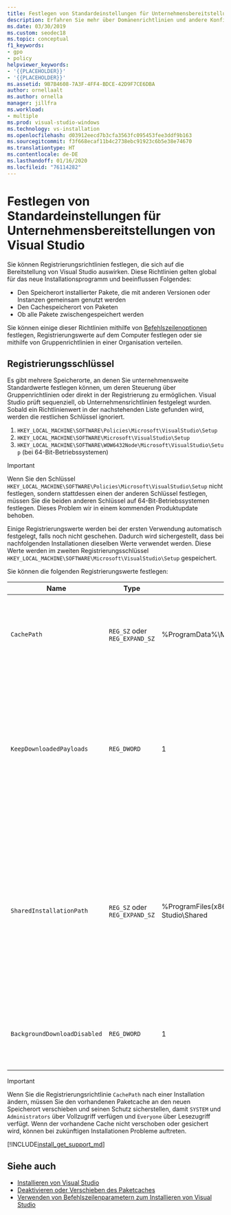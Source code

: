 ```yaml
---
title: Festlegen von Standardeinstellungen für Unternehmensbereitstellungen
description: Erfahren Sie mehr über Domänenrichtlinien und andere Konfigurationsvorgänge für die Unternehmensbereitstellungen von Visual Studio.
ms.date: 03/30/2019
ms.custom: seodec18
ms.topic: conceptual
f1_keywords:
- gpo
- policy
helpviewer_keywords:
- '{{PLACEHOLDER}}'
- '{{PLACEHOLDER}}'
ms.assetid: 9B7B4608-7A3F-4FF4-BDCE-42D9F7CE6DBA
author: ornellaalt
ms.author: ornella
manager: jillfra
ms.workload:
- multiple
ms.prod: visual-studio-windows
ms.technology: vs-installation
ms.openlocfilehash: d03912eecd7b3cfa3563fc095453fee3ddf9b163
ms.sourcegitcommit: f3f668ecaf11b4c2738ebc91923c6b5e38e74670
ms.translationtype: HT
ms.contentlocale: de-DE
ms.lasthandoff: 01/16/2020
ms.locfileid: "76114282"
---
```

# <a name="set-defaults-for-enterprise-deployments-of-visual-studio"></a>Festlegen von Standardeinstellungen für Unternehmensbereitstellungen von Visual Studio

Sie können Registrierungsrichtlinien festlegen, die sich auf die Bereitstellung von Visual Studio auswirken. Diese Richtlinien gelten global für das neue Installationsprogramm und beeinflussen Folgendes:

- Den Speicherort installierter Pakete, die mit anderen Versionen oder Instanzen gemeinsam genutzt werden
- Den Cachespeicherort von Paketen
- Ob alle Pakete zwischengespeichert werden

Sie können einige dieser Richtlinien mithilfe von [Befehlszeilenoptionen](use-command-line-parameters-to-install-visual-studio.md) festlegen, Registrierungswerte auf dem Computer festlegen oder sie mithilfe von Gruppenrichtlinien in einer Organisation verteilen.

## <a name="registry-keys"></a>Registrierungsschlüssel

Es gibt mehrere Speicherorte, an denen Sie unternehmensweite Standardwerte festlegen können, um deren Steuerung über Gruppenrichtlinien oder direkt in der Registrierung zu ermöglichen. Visual Studio prüft sequenziell, ob Unternehmensrichtlinien festgelegt wurden. Sobald ein Richtlinienwert in der nachstehenden Liste gefunden wird, werden die restlichen Schlüssel ignoriert.

1. `HKEY_LOCAL_MACHINE\SOFTWARE\Policies\Microsoft\VisualStudio\Setup`
2. `HKEY_LOCAL_MACHINE\SOFTWARE\Microsoft\VisualStudio\Setup`
3. `HKEY_LOCAL_MACHINE\SOFTWARE\WOW6432Node\Microsoft\VisualStudio\Setup` (bei 64-Bit-Betriebssystemen)

> [!IMPORTANT]
> Wenn Sie den Schlüssel `HKEY_LOCAL_MACHINE\SOFTWARE\Policies\Microsoft\VisualStudio\Setup` nicht festlegen, sondern stattdessen einen der anderen Schlüssel festlegen, müssen Sie die beiden anderen Schlüssel auf 64-Bit-Betriebssystemen festlegen. Dieses Problem wir in einem kommenden Produktupdate behoben.

Einige Registrierungswerte werden bei der ersten Verwendung automatisch festgelegt, falls noch nicht geschehen. Dadurch wird sichergestellt, dass bei nachfolgenden Installationen dieselben Werte verwendet werden. Diese Werte werden im zweiten Registrierungsschlüssel `HKEY_LOCAL_MACHINE\SOFTWARE\Microsoft\VisualStudio\Setup` gespeichert.

Sie können die folgenden Registrierungswerte festlegen:

| **Name** | **Type** | **Default** | **Beschreibung** |
| -------- | -------- | ----------- | --------------- |
| `CachePath` | `REG_SZ` oder `REG_EXPAND_SZ` | %ProgramData%\Microsoft\VisualStudio\Packages | Das Verzeichnis, in dem Paketmanifeste und optional Nutzlasten gespeichert werden. Weitere Informationen finden Sie unter [Deaktivieren oder Verschieben des Paketcaches](disable-or-move-the-package-cache.md). |
| `KeepDownloadedPayloads` | `REG_DWORD` | 1 | Behalten Sie Paketnutzlasten bei, auch nachdem diese installiert wurden. Sie können den Wert jederzeit ändern. Durch Deaktivieren der Richtlinie werden alle zwischengespeicherten Paketnutzlasten für die Instanz entfernt, die Sie reparieren oder ändern. Weitere Informationen finden Sie unter [Deaktivieren oder Verschieben des Paketcaches](disable-or-move-the-package-cache.md). |
| `SharedInstallationPath` | `REG_SZ` oder `REG_EXPAND_SZ` | %ProgramFiles(x86)%\Microsoft Visual Studio\Shared | Das Verzeichnis, in dem einige Pakete installiert werden, die von Versionen oder Instanzen von Visual Studio gemeinsam genutzt werden. Sie können den Wert jederzeit ändern, jedoch wirkt sich das nur auf zukünftige Installationen aus. Produkte, die bereits am alten Speicherort installiert sind, dürfen nicht verschoben werden, da sie möglicherweise nicht mehr ordnungsgemäß funktionieren. |
| `BackgroundDownloadDisabled` |`REG_DWORD` | 1 | Verhindern, dass Setup Updates für alle installierten Visual Studio-Produkte automatisch herunterlädt. Sie können den Wert jederzeit ändern. |

> [!IMPORTANT]
> Wenn Sie die Registrierungsrichtlinie `CachePath` nach einer Installation ändern, müssen Sie den vorhandenen Paketcache an den neuen Speicherort verschieben und seinen Schutz sicherstellen, damit `SYSTEM` und `Administrators` über Vollzugriff verfügen und `Everyone` über Lesezugriff verfügt.
> Wenn der vorhandene Cache nicht verschoben oder gesichert wird, können bei zukünftigen Installationen Probleme auftreten.

[!INCLUDE[install_get_support_md](includes/install_get_support_md.md)]

## <a name="see-also"></a>Siehe auch

- [Installieren von Visual Studio](install-visual-studio.md)
- [Deaktivieren oder Verschieben des Paketcaches](disable-or-move-the-package-cache.md)
- [Verwenden von Befehlszeilenparametern zum Installieren von Visual Studio](use-command-line-parameters-to-install-visual-studio.md)
